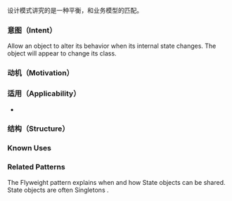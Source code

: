 设计模式讲究的是一种平衡，和业务模型的匹配。

### 意图（Intent）

Allow an object to alter its behavior when its internal state changes. The object will appear to change its class.

### 动机（Motivation）



### 适用（Applicability）

- 
  

### 结构（Structure）



### Known Uses



### Related Patterns

The Flyweight  pattern explains when and how State objects can be shared. State objects are often Singletons .



